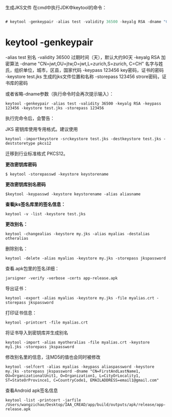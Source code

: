 生成JKS文件
在cmd中执行JDK中keytool的命令：

```java

# keytool -genkeypair -alias test -validity 36500 -keyalg RSA -dname "CN=jwt,OU=jtw,O=jwt,L=zurich,S=zurich, C=CH" -keypass 123456 -keystore test.jks -storepass 123456

```

# keytool -genkeypair
-alias test 别名
-validity 36500 过期时间（天），默认大约90天
-keyalg RSA 加密算法
-dname "CN=jwt,OU=jtw,O=jwt,L=zurich,S=zurich, C=CH" 名字与姓氏，组织单位，城市，区县，国家代码
-keypass 123456 key密码，证书的密码
-keystore test.jks 生成的jks文件位置和名称
-storepass 123456 strore密码，证书库的密码

或者省略-dname参数（执行命令时会再次提示输入）：
```
keytool -genkeypair -alias test -validity 36500 -keyalg RSA -keypass 123456 -keystore test.jks -storepass 123456
```

执行完命令后，会警告：

JKS 密钥库使用专用格式。建议使用 

```
keytool -importkeystore -srckeystore test.jks -destkeystore test.jks -deststoretype pkcs12
```

迁移到行业标准格式 PKCS12。





**更改密钥库密码**

```
$ keytool -storepasswd -keystore keystorename
```

**更改密钥库别名密码**

```
$keytool -keypasswd -keystore keystorename -alias aliasname
```

**查看jks签名库里的签名信息：**

```
keytool -v -list -keystore test.jks
```

**更改别名：**

```
keytool -changealias -keystore my.jks -alias myalias -destalias otheralias
```

删除别名：

```
keytool -delete -alias myalias -keystore my.jks -storepass jkspassword
```

查看.apk包里的签名详细：

```
jarsigner -verify -verbose -certs app-release.apk
```

导出证书：

```
keytool -export -alias myalias -keystore my.jks -file myalias.crt -storepass jkspassword
```

打印证书信息：

```
keytool -printcert -file myalias.crt
```

将证书导入到密钥库并生成别名

```
keytool -import -alias myotheralias -file myalias.crt -keystore my1.jks -storepass jkspassword
```

修改别名里的信息，注MD5的值也会同时被修改

```
keytool -selfcert -alias myalias -keypass aliaspassword -keystore my.jks -storepass jkspassword -dname "CN=FirstAndLastName1, OU=OrganizationalUnit1, O=Organization1, L=CityOrLocality1, ST=StateOrProvince1, C=CountryCode1, EMAILADDRESS=email1@gmail.com" 
```



查看Android apk签名信息

```
keytool -list -printcert -jarfile /Users/wangzichao/Desktop/IAA_CREAD/app/build/outputs/apk/release/app-release.apk
```

